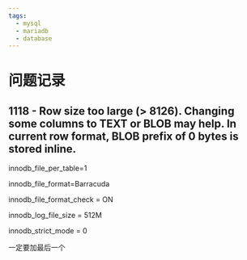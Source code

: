 ```yaml
---
tags:
  - mysql
  - mariadb
  - database
---
```


# 问题记录

## 1118 - Row size too large (> 8126). Changing some columns to TEXT or BLOB may help. In current row format, BLOB prefix of 0 bytes is stored inline.


innodb_file_per_table=1

innodb_file_format=Barracuda

innodb_file_format_check = ON

innodb_log_file_size = 512M

innodb_strict_mode = 0

一定要加最后一个
